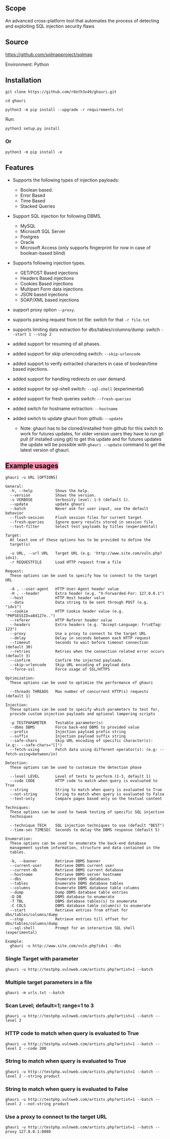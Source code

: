 ## Scope
An advanced cross-platform tool that automates the process of detecting and exploiting SQL injection security flaws

## Source
https://github.com/sqlmapproject/sqlmap

Environment:  Python

## Installation
```
git clone https://github.com/r0oth3x49/ghauri.git
```

```
cd ghauri
```

```
python3 -m pip install --upgrade -r requirements.txt
```

Run: 
```
python3 setup.py install
```
### Or
```
python3 -m pip install -e
```

## Features

- Supports the following types of injection payloads:
    - Boolean based.
    - Error Based
    - Time Based
    - Stacked Queries

- Support SQL injection for following DBMS.
    - MySQL
    - Microsoft SQL Server
    - Postgres
    - Oracle
    - Microsoft Access (only supports fingerprint for now in case of boolean-based blind)

- Supports following injection types.
    - GET/POST Based injections
    - Headers Based injections
    - Cookies Based injections
    - Multipart Form data injections
    - JSON based injections
    - SOAP/XML based injections

- support proxy option `--proxy`.
- supports parsing request from txt file: switch for that `-r file.txt`
- supports limiting data extraction for dbs/tables/columns/dump: switch `--start 1 --stop 2`
- added support for resuming of all phases.
- added support for skip urlencoding switch: `--skip-urlencode`
- added support to verify extracted characters in case of boolean/time based injections.
- added support for handling redirects on user demand.
- added support for sql-shell switch: `--sql-shell` (experimental)
- added support for fresh queries switch: `--fresh-queries`
- added switch for hostname extraction: `--hostname`
- added switch to update ghauri from github: `--update`
    - Note: ghauri has to be cloned/installed from github for this switch to work for futures updates, for older version users they have to run git pull (if installed using git) to get this update and for futures updates the update will be possible with `ghauri --update` command to get the latest version of ghauri.

## <mark style="background: #FF5582A6;">Example usages</mark>

```
ghauri -u URL [OPTIONS]
```

```
General:
  -h, --help          Shows the help.
  --version           Shows the version.
  -v VERBOSE          Verbosity level: 1-5 (default 1).
  --update            update ghauri
  --batch             Never ask for user input, use the default behavior
  --flush-session     Flush session files for current target
  --fresh-queries     Ignore query results stored in session file
  --test-filter       Select test payloads by titles (experimental)

Target:
  At least one of these options has to be provided to define the
  target(s)

  -u URL, --url URL   Target URL (e.g. 'http://www.site.com/vuln.php?id=1).
  -r REQUESTFILE      Load HTTP request from a file

Request:
  These options can be used to specify how to connect to the target URL

  -A , --user-agent   HTTP User-Agent header value
  -H , --header       Extra header (e.g. "X-Forwarded-For: 127.0.0.1")
  --host              HTTP Host header value
  --data              Data string to be sent through POST (e.g. "id=1")
  --cookie            HTTP Cookie header value (e.g. "PHPSESSID=a8d127e..")
  --referer           HTTP Referer header value
  --headers           Extra headers (e.g. "Accept-Language: fr\nETag: 123")
  --proxy             Use a proxy to connect to the target URL
  --delay             Delay in seconds between each HTTP request
  --timeout           Seconds to wait before timeout connection (default 30)
  --retries           Retries when the connection related error occurs (default 3)
  --confirm           Confirm the injected payloads.
  --skip-urlencode    Skip URL encoding of payload data
  --force-ssl         Force usage of SSL/HTTPS

Optimization:
  These options can be used to optimize the performance of ghauri

  --threads THREADS   Max number of concurrent HTTP(s) requests (default 1)

Injection:
  These options can be used to specify which parameters to test for,
  provide custom injection payloads and optional tampering scripts

  -p TESTPARAMETER    Testable parameter(s)
  --dbms DBMS         Force back-end DBMS to provided value
  --prefix            Injection payload prefix string
  --suffix            Injection payload suffix string
  --safe-chars        Skip URL encoding of specific character(s): (e.g:- --safe-chars="[]")
  --fetch-using       Fetch data using different operator(s): (e.g: --fetch-using=between/in)

Detection:
  These options can be used to customize the detection phase

  --level LEVEL       Level of tests to perform (1-3, default 1)
  --code CODE         HTTP code to match when query is evaluated to True
  --string            String to match when query is evaluated to True
  --not-string        String to match when query is evaluated to False
  --text-only         Compare pages based only on the textual content

Techniques:
  These options can be used to tweak testing of specific SQL injection
  techniques

  --technique TECH    SQL injection techniques to use (default "BEST")
  --time-sec TIMESEC  Seconds to delay the DBMS response (default 5)

Enumeration:
  These options can be used to enumerate the back-end database
  management system information, structure and data contained in the
  tables.

  -b, --banner        Retrieve DBMS banner
  --current-user      Retrieve DBMS current user
  --current-db        Retrieve DBMS current database
  --hostname          Retrieve DBMS server hostname
  --dbs               Enumerate DBMS databases
  --tables            Enumerate DBMS database tables
  --columns           Enumerate DBMS database table columns
  --dump              Dump DBMS database table entries
  -D DB               DBMS database to enumerate
  -T TBL              DBMS database tables(s) to enumerate
  -C COLS             DBMS database table column(s) to enumerate
  --start             Retrieve entries from offset for dbs/tables/columns/dump
  --stop              Retrieve entries till offset for dbs/tables/columns/dump
  --sql-shell         Prompt for an interactive SQL shell (experimental)

Example:
  ghauri -u http://www.site.com/vuln.php?id=1 --dbs
```


### Single Target with parameter
```
ghauri -u http://testphp.vulnweb.com/artists.php?artist=1 --batch
```

### Multiple target parameters in a file
```
ghauri -m urls.txt --batch
```

### Scan Level; default=1; range=1 to 3
```
ghauri -u http://testphp.vulnweb.com/artists.php?artist=1 --batch --level 2
```

### HTTP code to match when query is evaluated to True
```
ghauri -u http://testphp.vulnweb.com/artists.php?artist=1 --batch --level 2 --code 200
```

### String to match when query is evaluated to True
```
ghauri -u http://testphp.vulnweb.com/artists.php?artist=1 --batch --level 2 --string product
```

### String to match when query is evaluated to False
```
ghauri -u http://testphp.vulnweb.com/artists.php?artist=1 --batch --level 2 --not-string product
```

### Use a proxy to connect to the target URL 
```
ghauri -u http://testphp.vulnweb.com/artists.php?artist=1 --batch --proxy 127.0.0.1:8080
```



